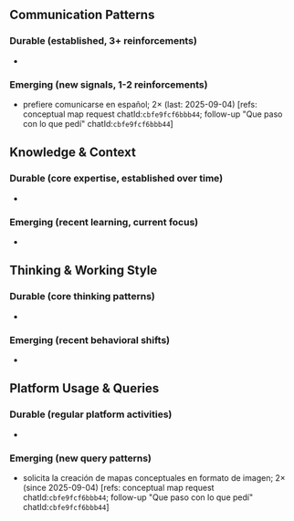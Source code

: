 ## Communication Patterns
### Durable (established, 3+ reinforcements)
- 

### Emerging (new signals, 1-2 reinforcements)
- prefiere comunicarse en español; 2× (last: 2025-09-04) [refs: conceptual map request chatId:`cbfe9fcf6bbb44`; follow-up "Que paso con lo que pedí" chatId:`cbfe9fcf6bbb44`]

## Knowledge & Context
### Durable (core expertise, established over time)
- 

### Emerging (recent learning, current focus)
- 

## Thinking & Working Style
### Durable (core thinking patterns)
- 

### Emerging (recent behavioral shifts)
- 

## Platform Usage & Queries
### Durable (regular platform activities)
- 

### Emerging (new query patterns)
- solicita la creación de mapas conceptuales en formato de imagen; 2× (since 2025-09-04) [refs: conceptual map request chatId:`cbfe9fcf6bbb44`; follow-up "Que paso con lo que pedí" chatId:`cbfe9fcf6bbb44`]